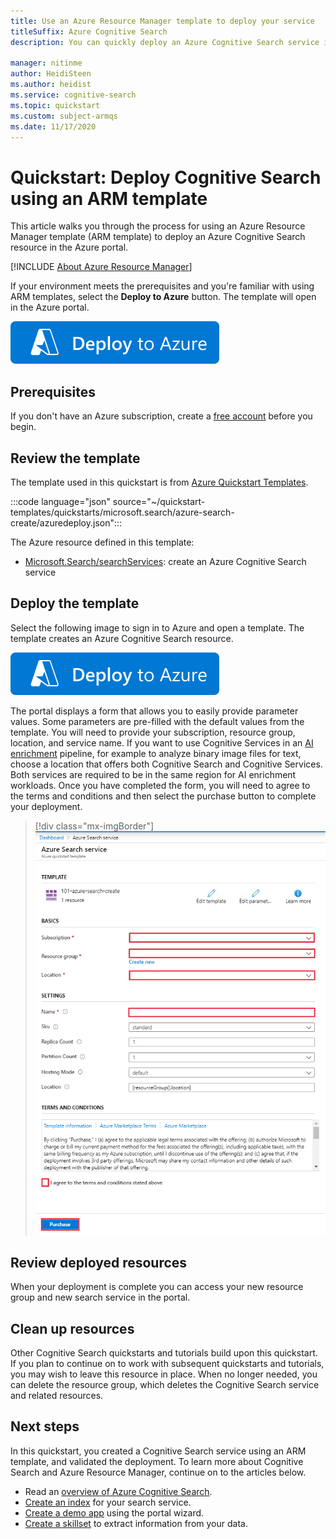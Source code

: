 ```yaml
---
title: Use an Azure Resource Manager template to deploy your service
titleSuffix: Azure Cognitive Search
description: You can quickly deploy an Azure Cognitive Search service instance using the Azure resource manager template.

manager: nitinme
author: HeidiSteen
ms.author: heidist
ms.service: cognitive-search
ms.topic: quickstart
ms.custom: subject-armqs
ms.date: 11/17/2020
---
```


# Quickstart: Deploy Cognitive Search using an ARM template

This article walks you through the process for using an Azure Resource Manager template (ARM template) to deploy an Azure Cognitive Search resource in the Azure portal.

[!INCLUDE [About Azure Resource Manager](../../includes/resource-manager-quickstart-introduction.md)]

If your environment meets the prerequisites and you're familiar with using ARM templates, select the **Deploy to Azure** button. The template will open in the Azure portal.

[![Deploy to Azure](../media/template-deployments/deploy-to-azure.svg)](https://portal.azure.com/#create/Microsoft.Template/uri/https%3A%2F%2Fraw.githubusercontent.com%2Fazure%2Fazure-quickstart-templates%2Fmaster%2Fquickstarts%2Fmicrosoft.search%2Fazure-search-create%2Fazuredeploy.json)

## Prerequisites

If you don't have an Azure subscription, create a [free account](https://azure.microsoft.com/free/?WT.mc_id=A261C142F) before you begin.

## Review the template

The template used in this quickstart is from [Azure Quickstart Templates](https://azure.microsoft.com/resources/templates/azure-search-create/).

:::code language="json" source="~/quickstart-templates/quickstarts/microsoft.search/azure-search-create/azuredeploy.json":::

The Azure resource defined in this template:

- [Microsoft.Search/searchServices](/azure/templates/Microsoft.Search/searchServices): create an Azure Cognitive Search service

## Deploy the template

Select the following image to sign in to Azure and open a template. The template creates an Azure Cognitive Search resource.

[![Deploy to Azure](../media/template-deployments/deploy-to-azure.svg)](https://portal.azure.com/#create/Microsoft.Template/uri/https%3A%2F%2Fraw.githubusercontent.com%2Fazure%2Fazure-quickstart-templates%2Fmaster%2Fquickstarts%2Fmicrosoft.search%2Fazure-search-create%2Fazuredeploy.json)

The portal displays a form that allows you to easily provide parameter values. Some parameters are pre-filled with the default values from the template. You will need to provide your subscription, resource group, location, and service name. If you want to use Cognitive Services in an [AI enrichment](cognitive-search-concept-intro.md) pipeline, for example to analyze binary image files for text, choose a location that offers both Cognitive Search and Cognitive Services. Both services are required to be in the same region for AI enrichment workloads. Once you have completed the form, you will need to agree to the terms and conditions and then select the purchase button to complete your deployment.

> [!div class="mx-imgBorder"]
> ![Azure portal display of template](./media/search-get-started-arm/arm-portalscrnsht.png)

## Review deployed resources

When your deployment is complete you can access your new resource group and new search service in the portal.

## Clean up resources

Other Cognitive Search quickstarts and tutorials build upon this quickstart. If you plan to continue on to work with subsequent quickstarts and tutorials, you may wish to leave this resource in place. When no longer needed, you can delete the resource group, which deletes the Cognitive Search service and related resources.

## Next steps

In this quickstart, you created a Cognitive Search service using an ARM template, and validated the deployment. To learn more about Cognitive Search and Azure Resource Manager, continue on to the articles below.

- Read an [overview of Azure Cognitive Search](search-what-is-azure-search.md).
- [Create an index](search-get-started-portal.md) for your search service.
- [Create a demo app](search-create-app-portal.md) using the portal wizard.
- [Create a skillset](cognitive-search-quickstart-blob.md) to extract information from your data.
